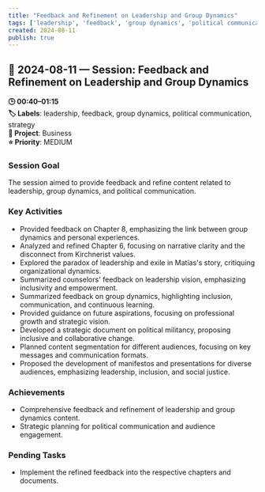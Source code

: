 ```yaml
---
title: "Feedback and Refinement on Leadership and Group Dynamics"
tags: ['leadership', 'feedback', 'group dynamics', 'political communication', 'strategy']
created: 2024-08-11
publish: true
---
```


## 📅 2024-08-11 — Session: Feedback and Refinement on Leadership and Group Dynamics

**🕒 00:40–01:15**  
**🏷️ Labels**: leadership, feedback, group dynamics, political communication, strategy  
**📂 Project**: Business  
**⭐ Priority**: MEDIUM  


### Session Goal
The session aimed to provide feedback and refine content related to leadership, group dynamics, and political communication.

### Key Activities
- Provided feedback on Chapter 8, emphasizing the link between group dynamics and personal experiences.
- Analyzed and refined Chapter 6, focusing on narrative clarity and the disconnect from Kirchnerist values.
- Explored the paradox of leadership and exile in Matías's story, critiquing organizational dynamics.
- Summarized counselors' feedback on leadership vision, emphasizing inclusivity and empowerment.
- Summarized feedback on group dynamics, highlighting inclusion, communication, and continuous learning.
- Provided guidance on future aspirations, focusing on professional growth and strategic vision.
- Developed a strategic document on political militancy, proposing inclusive and collaborative change.
- Planned content segmentation for different audiences, focusing on key messages and communication formats.
- Proposed the development of manifestos and presentations for diverse audiences, emphasizing leadership, inclusion, and social justice.

### Achievements
- Comprehensive feedback and refinement of leadership and group dynamics content.
- Strategic planning for political communication and audience engagement.

### Pending Tasks
- Implement the refined feedback into the respective chapters and documents.
